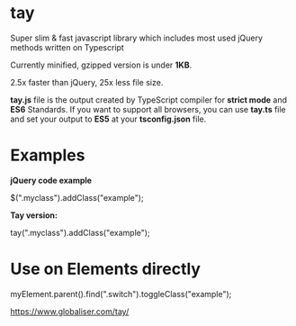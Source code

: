 # tay
Super slim & fast javascript library which includes most used jQuery methods written on Typescript

Currently minified, gzipped version is under **1KB**.

2.5x faster than jQuery, 25x less file size.

**tay.js** file is the output created by TypeScript compiler for **strict mode** and **ES6** Standards. If you want to support all browsers, you can use **tay.ts** file and set your output to **ES5** at your **tsconfig.json** file.

# Examples

**jQuery code example**

$(".myclass").addClass("example");

**Tay version:**

tay(".myclass").addClass("example");

# Use on Elements directly

myElement.parent().find(".switch").toggleClass("example");

https://www.globaliser.com/tay/

